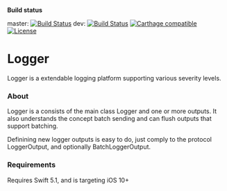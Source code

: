 **Build status**

master:
[![Build Status](https://travis-ci.org/grangej/Logger.svg?branch=master)](https://travis-ci.org/grangej/Logger)
dev:
[![Build Status](https://travis-ci.org/grangej/Logger.svg?branch=dev)](https://travis-ci.org/grangej/Logger)
[![Carthage compatible](https://img.shields.io/badge/Carthage-compatible-4BC51D.svg?style=flat)](https://github.com/Carthage/Carthage)
[![License](https://img.shields.io/badge/license-MIT-blue.svg)](https://github.com/grangej/Logger/LICENSE)
# Logger

Logger is a extendable logging platform supporting various severity levels. 

### About

Logger is a consists of the main class Logger and one or more outputs. It also understands the concept 
batch sending and can flush outputs that support batching. 

Definining new logger outputs is easy to do, just comply to the protocol LoggerOutput, and optionally BatchLoggerOutput.

### Requirements

Requires Swift 5.1, and is targeting iOS 10+
